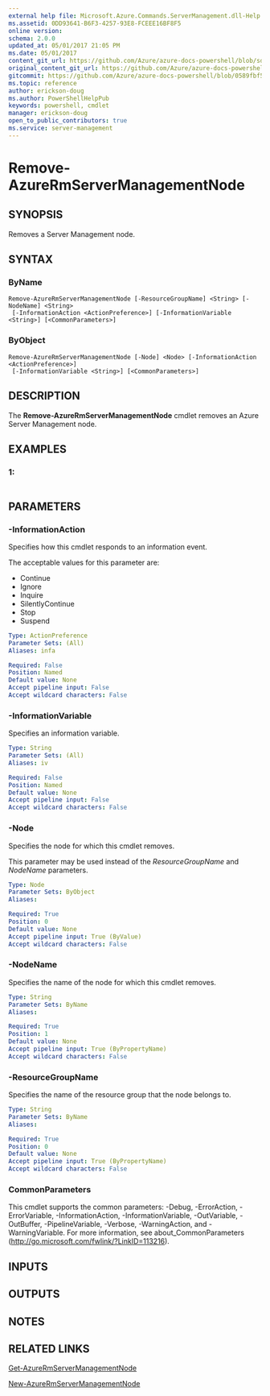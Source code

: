 ```yaml
---
external help file: Microsoft.Azure.Commands.ServerManagement.dll-Help.xml
ms.assetid: 0DD93641-B6F3-4257-93E8-FCEEE16BF8F5
online version:
schema: 2.0.0
updated_at: 05/01/2017 21:05 PM
ms.date: 05/01/2017
content_git_url: https://github.com/Azure/azure-docs-powershell/blob/sdw-version-test/azureps-cmdlets-docs/ResourceManager/AzureRM.ServerManagement/v1.0.3/Remove-AzureRmServerManagementNode.md
original_content_git_url: https://github.com/Azure/azure-docs-powershell/blob/sdw-version-test/azureps-cmdlets-docs/ResourceManager/AzureRM.ServerManagement/v1.0.3/Remove-AzureRmServerManagementNode.md
gitcommit: https://github.com/Azure/azure-docs-powershell/blob/0589fbf53d27e39e0cf445261d29c64fb0859d62
ms.topic: reference
author: erickson-doug
ms.author: PowerShellHelpPub
keywords: powershell, cmdlet
manager: erickson-doug
open_to_public_contributors: true
ms.service: server-management
---
```


# Remove-AzureRmServerManagementNode

## SYNOPSIS
Removes a Server Management node.

## SYNTAX

### ByName
```
Remove-AzureRmServerManagementNode [-ResourceGroupName] <String> [-NodeName] <String>
 [-InformationAction <ActionPreference>] [-InformationVariable <String>] [<CommonParameters>]
```

### ByObject
```
Remove-AzureRmServerManagementNode [-Node] <Node> [-InformationAction <ActionPreference>]
 [-InformationVariable <String>] [<CommonParameters>]
```

## DESCRIPTION
The **Remove-AzureRmServerManagementNode** cmdlet removes an Azure Server Management node.

## EXAMPLES

### 1:
```

```

## PARAMETERS

### -InformationAction
Specifies how this cmdlet responds to an information event.

The acceptable values for this parameter are:

- Continue
- Ignore
- Inquire
- SilentlyContinue
- Stop
- Suspend

```yaml
Type: ActionPreference
Parameter Sets: (All)
Aliases: infa

Required: False
Position: Named
Default value: None
Accept pipeline input: False
Accept wildcard characters: False
```

### -InformationVariable
Specifies an information variable.

```yaml
Type: String
Parameter Sets: (All)
Aliases: iv

Required: False
Position: Named
Default value: None
Accept pipeline input: False
Accept wildcard characters: False
```

### -Node
Specifies the node for which this cmdlet removes.

This parameter may be used instead of the *ResourceGroupName* and *NodeName* parameters.

```yaml
Type: Node
Parameter Sets: ByObject
Aliases: 

Required: True
Position: 0
Default value: None
Accept pipeline input: True (ByValue)
Accept wildcard characters: False
```

### -NodeName
Specifies the name of the node for which this cmdlet removes.

```yaml
Type: String
Parameter Sets: ByName
Aliases: 

Required: True
Position: 1
Default value: None
Accept pipeline input: True (ByPropertyName)
Accept wildcard characters: False
```

### -ResourceGroupName
Specifies the name of the resource group that the node belongs to.

```yaml
Type: String
Parameter Sets: ByName
Aliases: 

Required: True
Position: 0
Default value: None
Accept pipeline input: True (ByPropertyName)
Accept wildcard characters: False
```

### CommonParameters
This cmdlet supports the common parameters: -Debug, -ErrorAction, -ErrorVariable, -InformationAction, -InformationVariable, -OutVariable, -OutBuffer, -PipelineVariable, -Verbose, -WarningAction, and -WarningVariable. For more information, see about_CommonParameters (http://go.microsoft.com/fwlink/?LinkID=113216).

## INPUTS

## OUTPUTS

## NOTES

## RELATED LINKS

[Get-AzureRmServerManagementNode](./Get-AzureRmServerManagementNode.md)

[New-AzureRmServerManagementNode](./New-AzureRmServerManagementNode.md)


